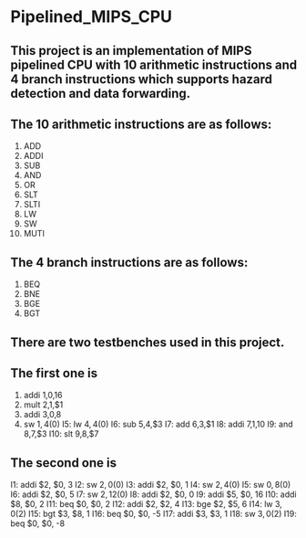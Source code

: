 # Pipelined_MIPS_CPU

## This project is an implementation of MIPS pipelined CPU with 10 arithmetic instructions and 4 branch instructions which supports hazard detection and data forwarding. 
## The 10 arithmetic instructions are as follows:
1. ADD
2. ADDI
3. SUB
4. AND
5. OR
6. SLT
7. SLTI
8. LW
9. SW
10. MUTI

## The 4 branch instructions are as follows:
1. BEQ
2. BNE
3. BGE
4. BGT

## There are two testbenches used in this project. 
## The first one is 
1. addi $1,$0,16
2. mult $2,$1,$1
3. addi $3,$0,8
4. sw $1,4($0)
I5: lw $4,4($0)
I6: sub $5,$4,$3
I7: add $6,$3,$1
I8: addi $7,$1,10
I9: and $8,$7,$3
I10: slt $9,$8,$7

## The second one is 
I1: addi $2, $0, 3
I2: sw $2, 0($0)
I3: addi $2, $0, 1
I4: sw $2, 4($0)
I5: sw $0, 8($0)
I6: addi $2, $0, 5
I7: sw $2, 12($0)
I8: addi $2, $0, 0 
I9: addi $5, $0, 16
I10: addi $8, $0, 2
I11: beq $0, $0, 2
I12: addi $2, $2, 4
I13: bge $2, $5, 6
I14: lw $3, 0($2)
I15: bgt $3, $8, 1
I16: beq $0, $0, -5
I17: addi $3, $3, 1
I18: sw $3, 0($2)
I19: beq $0, $0, -8
